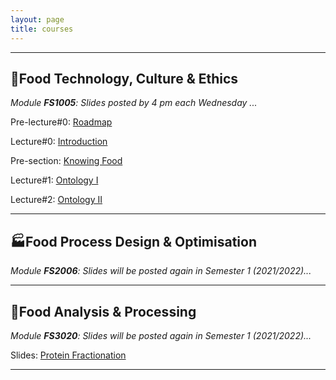 ```yaml
---
layout: page
title: courses
---
```

---
## :green_salad:Food Technology, Culture & Ethics 
*Module **FS1005**: Slides posted by 4 pm each Wednesday ...*

Pre-lecture#0: [Roadmap](http://edibotopic.github.io/lecture-slides/pre_lecture_0.html)

Lecture#0: [Introduction](http://edibotopic.github.io/lecture-slides/FS1005_0.html)

Pre-section: [Knowing Food](http://edibotopic.github.io/lecture-slides/pre_lecture_1to5.html)

Lecture#1: [Ontology I](http://edibotopic.github.io/lecture-slides/FS1005_1.html)

Lecture#2: [Ontology II](http://edibotopic.github.io/lecture-slides/FS1005_2.html)

<!-- Lecture#3: [Epistemology I](http://edibotopic.github.io/lecture-slides/FS1005_3.html) -->

<!-- Lecture#4: [Epistemology II](http://edibotopic.github.io/lecture-slides/FS1005_4.html) -->

<!-- Lecture#5: [Epistemology III](http://edibotopic.github.io/lecture-slides/FS1005_5.html) -->

<!-- Lecture#6: [Semiotics I](http://edibotopic.github.io/lecture-slides/FS1005_6.html) -->

<!-- Lecture#7: [Semiotics II](http://edibotopic.github.io/lecture-slides/FS1005_7.html) -->

<!-- Lecture#8: [Rhetoric](http://edibotopic.github.io/lecture-slides/FS1005_8.html) -->

<!-- Lecture#9: [Molecules and Structure I: Dispersions](http://edibotopic.github.io/lecture-slides/FS1005_11.html) -->

<!-- Revision for [S1 Exam](http://edibotopic.github.io/lecture-slides/FS1005_9.html) -->

<!-- Feedback on [S1 Content](http://edibotopic.github.io/lecture-slides/FS1005_10.html) -->

<!-- Lecture#10: [(Re)Introduction](http://edibotopic.github.io/lecture-slides/FS1005_12.html) -->

<!-- Lecture#11: [Molecules and Structure II: Protein Story](http://edibotopic.github.io/lecture-slides/FS1005_13.html) -->

<!-- Lecture#12: [Food Technology I: Science, Art, Design](http://edibotopic.github.io/lecture-slides/FS1005_14.html) -->

<!-- Lecture#13: [Food Technology II: Technological Development](http://edibotopic.github.io/lecture-slides/FS1005_15.html) -->

<!-- Lecture#14: [Techno-ethics I: Introduction](http://edibotopic.github.io/lecture-slides/FS1005_16.html) -->

<!-- Lecture#15: [Intermission: Pre-recording a Group Presentation](http://edibotopic.github.io/lecture-slides/FS1005_17.html) -->

<!-- Lecture#16: [Techno-ethics II: Consequences](http://edibotopic.github.io/lecture-slides/FS1005_18.html) -->

<!-- Lecture#17: [Techno-ethics III: Sustainability](http://edibotopic.github.io/lecture-slides/FS1005_19.html) -->

---

## :factory:Food Process Design & Optimisation 
*Module **FS2006**: Slides will be posted again in Semester 1 (2021/2022)...*

<!-- Lecture#0: [Introduction](http://edibotopic.github.io/lecture-slides/FS2006_0.html)

Lecture#1: [Food Physics I](http://edibotopic.github.io/lecture-slides/FS2006_1.html)

Lecture#2: [Food Physics II](http://edibotopic.github.io/lecture-slides/FS2006_2.html)

Lecture#3: [Engineering Principles I](http://edibotopic.github.io/lecture-slides/FS2006_3.html)

Lecture#4: [Engineering Principles II](http://edibotopic.github.io/lecture-slides/FS2006_4.html)

Lecture#5: [Engineering Principles III](http://edibotopic.github.io/lecture-slides/FS2006_5.html)

Lecture#6: [Hydrostatics I](http://edibotopic.github.io/lecture-slides/FS2006_6.html)

Lecture#7: [Intermission: Excel Basics](http://edibotopic.github.io/lecture-slides/FS2006_7.html)

Lecture#8: [Hydrostatics II](http://edibotopic.github.io/lecture-slides/FS2006_8.html)

Lecture#9: [Hydrodynamics I](http://edibotopic.github.io/lecture-slides/FS2006_9.html)

Lecture#10: [Hydrodynamics II](http://edibotopic.github.io/lecture-slides/FS2006_10.html)

Lecture#11: [Intermission: Typing Math](http://edibotopic.github.io/lecture-slides/FS2006_11.html)

Lecture#12: [Hydrodynamics III](http://edibotopic.github.io/lecture-slides/FS2006_12.html)

Lecture#13: [Separations I](http://edibotopic.github.io/lecture-slides/fs2006_13.html)

Lecture#14: [Separations II](http://edibotopic.github.io/lecture-slides/FS2006_14.html)

Lecture#15: [Separations III](http://edibotopic.github.io/lecture-slides/FS2006_15.html)

Lecture#16: [Evaporation, Bulk Solids, Industry 4.0](http://edibotopic.github.io/lecture-slides/FS2006_16.html) -->

---

## :microscope:Food Analysis & Processing 
*Module **FS3020**: Slides will be posted again in Semester 1 (2021/2022)...*

Slides: [Protein Fractionation](http://edibotopic.github.io/lecture-slides/FS3020_pro_frac.html)

---
